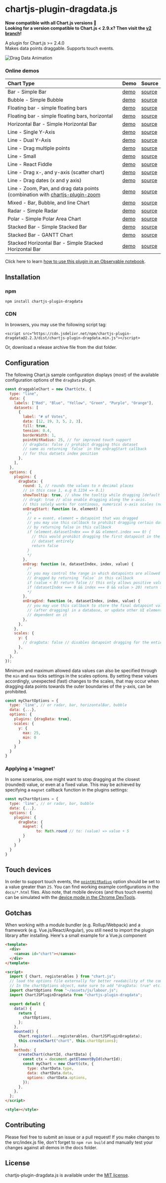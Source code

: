 # chartjs-plugin-dragdata.js

**Now compatible with all Chart.js versions 🎉**  
**Looking for a version compatible to Chart.js < 2.9.x? Then visit the [v2 branch](https://github.com/chrispahm/chartjs-plugin-dragdata/tree/v2)!**

A plugin for Chart.js >= 2.4.0  
Makes data points draggable. Supports touch events.

![Drag Data Animation](https://user-images.githubusercontent.com/20703207/77322131-8a47f800-6d13-11ea-9ca8-b9fc7f820e85.gif)

### Online demos

| Chart Type                                                                                                                     | Demo                                                                                   | Source                                                                                                               |
| :----------------------------------------------------------------------------------------------------------------------------- | :------------------------------------------------------------------------------------- | :------------------------------------------------------------------------------------------------------------------- |
| Bar - Simple Bar                                                                                                               | [demo](https://chrispahm.github.io/chartjs-plugin-dragdata/bar.html)                   | [source](https://raw.githubusercontent.com/chrispahm/chartjs-plugin-dragdata/master/docs/bar.html)                   |
| Bubble - Simple Bubble                                                                                                         | [demo](https://chrispahm.github.io/chartjs-plugin-dragdata/bubble.html)                | [source](https://raw.githubusercontent.com/chrispahm/chartjs-plugin-dragdata/master/docs/bubble.html)                |
| Floating bar - simple floating bars                                                                                            | [demo](https://chrispahm.github.io/chartjs-plugin-dragdata/floatingBar.html)           | [source](https://raw.githubusercontent.com/chrispahm/chartjs-plugin-dragdata/master/docs/floatingBar.html)           |
| Floating bar - simple floating bars, horizontal                                                                                | [demo](https://chrispahm.github.io/chartjs-plugin-dragdata/horizontalFloatingBar.html) | [source](https://raw.githubusercontent.com/chrispahm/chartjs-plugin-dragdata/master/docs/horizontalFloatingBar.html) |
| Horizontal Bar - Simple Horizontal Bar                                                                                         | [demo](https://chrispahm.github.io/chartjs-plugin-dragdata/horizontalBar.html)         | [source](https://raw.githubusercontent.com/chrispahm/chartjs-plugin-dragdata/master/docs/horizontalBar.html)         |
| Line - Single Y-Axis                                                                                                           | [demo](https://chrispahm.github.io/chartjs-plugin-dragdata/)                           | [source](https://raw.githubusercontent.com/chrispahm/chartjs-plugin-dragdata/master/docs/index.html)                 |
| Line - Dual Y-Axis                                                                                                             | [demo](https://chrispahm.github.io/chartjs-plugin-dragdata/dualAxis.html)              | [source](https://raw.githubusercontent.com/chrispahm/chartjs-plugin-dragdata/master/docs/dualAxis.html)              |
| Line - Drag multiple points                                                                                                    | [demo](https://jsfiddle.net/45nurh9L/3/)                                               | [source](https://jsfiddle.net/45nurh9L/3/)                                                                           |
| Line - Small                                                                                                                   | [demo](https://chrispahm.github.io/chartjs-plugin-dragdata/smallChart.html)            | [source](https://raw.githubusercontent.com/chrispahm/chartjs-plugin-dragdata/master/docs/smallChart.html)            |
| Line - React Fiddle                                                                                                            | [demo](https://jsfiddle.net/16kvxd4u/3/)                                               | [source](https://jsfiddle.net/16kvxd4u/3/)                                                                           |
| Line - Drag x-, and y-axis (scatter chart)                                                                                     | [demo](https://chrispahm.github.io/chartjs-plugin-dragdata/scatter.html)               | [source](https://chrispahm.github.io/chartjs-plugin-dragdata/scatter.html)                                           |
| Line - Drag dates (x and y axis)                                                                                               | [demo](https://jsfiddle.net/f72kz348/9/)                                               | [source](https://jsfiddle.net/f72kz348/9/)                                                                           |
| Line - Zoom, Pan, and drag data points (combination with [chartjs-plugin-zoom](https://github.com/chartjs/chartjs-plugin-zoom) | [demo](https://jsfiddle.net/s6xn3q9f/1/)                                               | [source](https://jsfiddle.net/s6xn3q9f/1/)                                                                           |
| Mixed - Bar, Bubble, and line Chart                                                                                            | [demo](https://jsfiddle.net/rqbcs6ep/3/)                                               | [source](https://jsfiddle.net/rqbcs6ep/3/)                                                                           |
| Radar - Simple Radar                                                                                                           | [demo](https://chrispahm.github.io/chartjs-plugin-dragdata/radar.html)                 | [source](https://raw.githubusercontent.com/chrispahm/chartjs-plugin-dragdata/master/docs/radar.html)                 |
| Polar - Simple Polar Area Chart                                                                                                | [demo](https://chrispahm.github.io/chartjs-plugin-dragdata/polar.html)                 | [source](https://raw.githubusercontent.com/chrispahm/chartjs-plugin-dragdata/master/docs/polar.html)                 |
| Stacked Bar - Simple Stacked Bar                                                                                               | [demo](https://chrispahm.github.io/chartjs-plugin-dragdata/stackedBar.html)            | [source](https://raw.githubusercontent.com/chrispahm/chartjs-plugin-dragdata/master/docs/stackedBar.html)            |
| Stacked Bar - GANTT Chart                                                                                                      | [demo](https://chrispahm.github.io/chartjs-plugin-dragdata/ganttChart.html)            | [source](https://raw.githubusercontent.com/chrispahm/chartjs-plugin-dragdata/master/docs/ganttChart.html)            |
| Stacked Horizontal Bar - Simple Stacked Horizontal Bar                                                                         | [demo](https://chrispahm.github.io/chartjs-plugin-dragdata/stackedHorizontalBar.html)  | [source](https://raw.githubusercontent.com/chrispahm/chartjs-plugin-dragdata/master/docs/stackedHorizontalBar.html)  |

Click here to learn [how to use this plugin in an Observable notebook](https://observablehq.com/@chrispahm/draggable-data-charts).

## Installation

### npm

```
npm install chartjs-plugin-dragdata
```

### CDN

In browsers, you may use the following script tag:

```
<script src="https://cdn.jsdelivr.net/npm/chartjs-plugin-dragdata@2.2.3/dist/chartjs-plugin-dragdata.min.js"></script>
```

Or, download a release archive file from the dist folder.

## Configuration

The following Chart.js sample configuration displays (_most_) of the available
configuration options of the `dragData` plugin.

```js
const draggableChart = new Chart(ctx, {
  type: "line",
  data: {
    labels: ["Red", "Blue", "Yellow", "Green", "Purple", "Orange"],
    datasets: [
      {
        label: "# of Votes",
        data: [12, 19, 3, 5, 2, 3],
        fill: true,
        tension: 0.4,
        borderWidth: 1,
        pointHitRadius: 25, // for improved touch support
        // dragData: false // prohibit dragging this dataset
        // same as returning `false` in the onDragStart callback
        // for this datsets index position
      },
    ],
  },
  options: {
    plugins: {
      dragData: {
        round: 1, // rounds the values to n decimal places
        // in this case 1, e.g 0.1234 => 0.1)
        showTooltip: true, // show the tooltip while dragging [default = true]
        // dragX: true // also enable dragging along the x-axis.
        // this solely works for continous, numerical x-axis scales (no categories or dates)!
        onDragStart: function (e, element) {
          /*
          // e = event, element = datapoint that was dragged
          // you may use this callback to prohibit dragging certain datapoints
          // by returning false in this callback
          if (element.datasetIndex === 0 && element.index === 0) {
            // this would prohibit dragging the first datapoint in the first
            // dataset entirely
            return false
          }
          */
        },
        onDrag: function (e, datasetIndex, index, value) {
          /*     
          // you may control the range in which datapoints are allowed to be
          // dragged by returning `false` in this callback
          if (value < 0) return false // this only allows positive values
          if (datasetIndex === 0 && index === 0 && value > 20) return false 
          */
        },
        onDragEnd: function (e, datasetIndex, index, value) {
          // you may use this callback to store the final datapoint value
          // (after dragging) in a database, or update other UI elements that
          // dependent on it
        },
      },
    },
    scales: {
      y: {
        // dragData: false // disables datapoint dragging for the entire axis
      },
    },
  },
});
```

Minimum and maximum allowed data values can also be specified through the `min` and `max` ticks settings in the scales options. By setting these values accordingly, unexpected (fast) changes to the scales, that may occur when dragging data points towards the outer boundaries of the y-axis, can be prohibited.

```javascript
const myChartOptions = {
  type: 'line', // or radar, bar, horizontalBar, bubble
  data: {...},
  options: {
    plugins: {dragData: true},
    scales: {
      y: {
        max: 25,
        min: 0
      }
    }
  }
}
```

### Applying a 'magnet'

In some scenarios, one might want to stop dragging at the closest (rounded) value, or even at a fixed value.
This may be achieved by specifying a `magnet` callback function
in the plugins settings:

```javascript
const myChartOptions = {
  type: 'line', // or radar, bar, bubble
  data: {...},
  options: {
    plugins: {
      dragData: {
        magnet: {
    		  to: Math.round // to: (value) => value + 5
        }
      }
    }
  }
}
```

## Touch devices

In order to support touch events, the [`pointHitRadius`](https://www.chartjs.org/docs/latest/charts/line.html#point-styling) option should be set to a value greater than `25`. You can find working example configurations in the `docs/*.html` files. Also note, that mobile devices (and thus touch events) can be simulated with the [device mode in the Chrome DevTools](https://developers.google.com/web/tools/chrome-devtools/device-mode/).

## Gotchas

When working with a module bundler (e.g. Rollup/Webpack) and a framework (e.g. Vue.js/React/Angular), you still need to import the plugin library after installing.
Here's a small example for a Vue.js component

```html
<template>
  <div>
    <canvas id="chart"></canvas>
  </div>
</template>

<script>
  import { Chart, registerables } from "chart.js";
  // load the options file externally for better readability of the component.
  // In the chartOptions object, make sure to add "dragData: true" etc.
  import chartOptions from "~/assets/js/labour.js";
  import ChartJSPluginDragdata from "chartjs-plugin-dragdata";

  export default {
    data() {
      return {
        chartOptions,
      };
    },
    mounted() {
      Chart.register(...registerables, ChartJSPluginDragdata);
      this.createChart("chart", this.chartOptions);
    },
    methods: {
      createChart(chartId, chartData) {
        const ctx = document.getElementById(chartId);
        const myChart = new Chart(ctx, {
          type: chartData.type,
          data: chartData.data,
          options: chartData.options,
        });
      },
    },
  };
</script>

<style></style>
```

## Contributing

Please feel free to submit an issue or a pull request!
If you make changes to the src/index.js file, don't forget to `npm run build` and
manually test your changes against all demos in the docs folder.

## License

chartjs-plugin-dragdata.js is available under the [MIT license](http://opensource.org/licenses/MIT).
